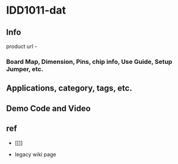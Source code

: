 
# IDD1011-dat

## Info

product url - 

### Board Map, Dimension, Pins, chip info, Use Guide, Setup Jumper, etc.

## Applications, category, tags, etc. 

## Demo Code and Video

## ref 

- [[]] 

- legacy wiki page 


